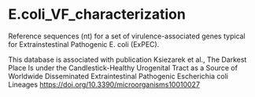 # E.coli_VF_characterization

Reference sequences (nt) for a set of virulence-associated genes typical for Extrainstestinal Pathogenic E. coli (ExPEC). 

This database is associated with publication Ksiezarek et al., The Darkest Place Is under the Candlestick-Healthy Urogenital Tract as a Source 
of Worldwide Disseminated Extraintestinal Pathogenic Escherichia coli Lineages
https://doi.org/10.3390/microorganisms10010027
